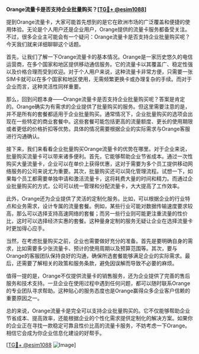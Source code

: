 **Orange流量卡是否支持企业批量购买？[[TG💪+ @esim1088](https://t.me/s/esim1088)]**

提到Orange流量卡，大家可能首先想到的是它在欧洲市场的广泛覆盖和便捷的使用体验。无论是个人用户还是企业用户，Orange提供的流量卡服务都备受关注。不过，很多企业主可能会有一个疑问：Orange流量卡是否支持企业批量购买呢？今天我们就来详细聊聊这个话题。

首先，让我们了解一下Orange流量卡的基本情况。Orange是一家历史悠久的电信运营商，在多个国家和地区提供移动通信服务。它的流量卡以其覆盖广、稳定性强以及价格合理而受到欢迎。对于个人用户来说，这种流量卡非常方便，只需要一张SIM卡就可以在多个国家和地区使用，无需频繁更换卡或办理复杂的手续。而对于企业而言，这种灵活性同样重要。

那么，回到问题本身——Orange流量卡是否支持企业批量购买呢？答案是肯定的。Orange确实为有需求的企业提供了批量购买的服务。但这里需要注意的是，并不是所有的套餐都适用于企业批量购买。通常情况下，企业批量购买的选项会出现在一些特定的商业套餐中。这些套餐可能包括更高的流量额度、更长的使用期限或者更低的价格折扣等优势。具体的情况需要根据企业的实际需求与Orange客服进行沟通确认。

接下来，我们来看看企业批量购买Orange流量卡的优势在哪里。对于企业来说，批量购买流量卡可以带来诸多便利。首先，它能够帮助企业节省成本。通过一次性购买大量流量卡，企业可以在单价上获得优惠，这对于需要为多个员工提供移动网络服务的公司来说尤为重要。其次，批量购买还可以简化管理流程。试想一下，如果每个员工都需要单独申请和激活流量卡，这将耗费大量的时间和精力。而通过企业批量购买的方式，公司可以统一管理和分配流量卡，大大提高了工作效率。

此外，Orange还为企业提供了灵活的定制化服务。比如，可以根据企业的行业特点和业务需求，设计专属的流量套餐。例如，某些行业可能对数据传输速度要求较高，那么可以选择支持高速网络的套餐；而另一些行业则可能更注重流量的性价比，这时可以选择经济实惠的套餐。这种量身定制的服务无疑让企业在选择流量卡时更加得心应手。

当然，在考虑批量购买之前，企业也需要做好充分的准备。首先是要明确自身的需求，比如需要多少张流量卡、预计的使用周期以及预算范围等。其次，要与Orange的客服团队保持良好的沟通，确保所选套餐能够满足企业的实际需求。最后，还需要了解相关的政策和服务条款，避免因误解而导致不必要的麻烦。

值得一提的是，Orange不仅提供流量卡的销售服务，还为企业提供了完善的售后服务和技术支持。一旦企业在使用过程中遇到任何问题，都可以随时联系Orange的专业团队寻求帮助。这种贴心的服务态度也是Orange赢得众多企业客户信赖的重要原因之一。

总的来说，Orange流量卡是完全可以支持企业批量购买的。它不仅能够帮助企业节省成本、提高效率，还能根据企业的个性化需求提供定制化的解决方案。如果你的企业正在寻找一款稳定可靠且性价比高的流量卡服务，不妨考虑一下Orange。相信它会成为你企业信息化建设的好帮手。

[[TG💪+ @esim1088](https://t.me/s/esim1088) ![Image](https://i.postimg.cc/4NQfJmqS/Snipaste-2025-05-13-00-14-12.png)]